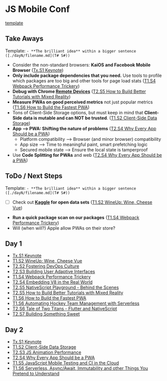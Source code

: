 # JS Mobile Conf

[template](./template.md)

## Take Aways

Template: `- **The brilliant idea** within a bigger sentence ([./dayN/filename.md](T# S#))`

- Consider the non-standard browsers: **KaiOS and Facebook Mobile Browser** ([Tx.S1 Keynote](./day1/keynote.md))
- **Only include package dependencies that you need.** Use tools to profile which packages are too big and other tools for page load stats ([T1.S4 Webpack Performance Trickery](./day1/Webpack%20Performance%20Trickery.md))
- **Debug with Chrome [Remote Devices](https://developers.google.com/web/tools/chrome-devtools/remote-debugging)** ([T2.S5 How to Build Better Tutorials with Mixed Reality](How%20to%20Build%20Better%20Tutorials%20with%20Mixed%20Reality%20(T1%20S5).md))
- **Measure PWAs on good perceived metrics** not just popular metrics ([T1.S6 How to Build the Fastest PWA](Fastest%20PWA%20(T1%20S6).md))
- Tons of Client-Side Storage options, but must keep in mind that **Client-Side data is mutable and can NOT be trusted**. ([T1.S2 Client-Side Data Storage](./day2/Client-Side%20Data%20Storage%20(T1%20S2).md))
- **App --> PWA: Shifting the nature of problems** ([T2.S4 Why Every App Should be a PWA](./day2/Make%20It%20A%20PWA%20(T2%20S4).md))
  - Platform compatibility --> Browser (and minor browser) compatibility
  - App size --> Time to meaningful paint, smart prefetching logic
  - Secured mobile state --> Ensure the local state is tamperproof
- Use **Code Splitting for PWAs** and web ([T2.S4 Why Every App Should be a PWA](./day2/Make%20It%20A%20PWA%20(T2%20S4).md))

## ToDo / Next Steps

Template: `- **The brilliant idea** within a bigger sentence ([./dayN/filename.md](T# S#))`

- [ ] Check out **[Kaggle](https://www.kaggle.com/datasets?utm_medium=paid&utm_source=google.com+search&utm_campaign=datasets&gclid=CjwKCAiAzanuBRAZEiwA5yf4umyVYrQlpt9urYPWGZaiSM0J-d-4b8uWTgiAYOd2z6X6yKajlaDZABoCHQwQAvD_BwE) for open data sets** ([T1.S2 WineUp: Wine, Cheese Vue](./day1/wineup.md))
- **Run a quick package scan on our packages** ([T1.S4 Webpack Performance Trickery](./day1/Webpack%20Performance%20Trickery.md))
- Will (when will?) Apple allow PWAs on their store?


## Day 1

- [Tx.S1 Keynote](./day1/keynote.md)
- [T1.S2 WineUp: Wine, Cheese Vue](./day1/wineup.md)
- [T2.S2 Fostering DevOps Culture](./day1/Fostering%20DevOps%20Culture.md)
- [T2.S3 Building User Adaptive Interfaces](./day1/Building%20User%20Adaptive%20Interfaces.md)
- [T1.S4 Webpack Performance Trickery](./day1/Webpack%20Performance%20Trickery.md)
- [T2.S4 Embedding V8 in the Real World](./day1/Embedding%20V8%20in%20the%20Real%20World.md)
- [T2.S5 NativeScript Playground - Behind the Scenes](./day1/NativeScript%20Playground%20-%20Behind%20the%20Scenes.md)
- [T2.S5 How to Build Better Tutorials with Mixed Reality](How%20to%20Build%20Better%20Tutorials%20with%20Mixed%20Reality%20(T1%20S5).md)
- [T1.S6 How to Build the Fastest PWA](Fastest%20PWA%20(T1%20S6).md)
- [T1.S6 Automating Hockey Team Management with Serverless](Serverless%20(T1%20S7).md)
- [T2.S6 Tale of Two Titans - Flutter and NativeScript](./day1/Tale%20of%20Two%20Titans%20-%20Flutter%20and%20NativeScript.md)
- [T2.S7 Building Something Sweet](./day1/Building%20Something%20Sweet.md)

## Day 2

- [Tx.S1 Keynote](./day2/Keynote%20(S1).md)
- [T1.S2 Client-Side Data Storage](./day2/Client-Side%20Data%20Storage%20(T1%20S2).md)
- [T2.S3 JS Animation Performance](./day2/JS%20Animation%20Performance(T2%20S3).md)
- [T2.S4 Why Every App Should be a PWA](./day2/Make%20It%20A%20PWA%20(T2%20S4).md)
- [T1.S5 JavaScript Mobile Testing and CI in the Cloud](./day2/Mobile%20Testing%20and%20CI%20(T1%20S5).md)
- [T1.S6 Serverless, Async/Await, Immutability and other Things You Pretend to Understand](./day2/Serverless%20Async%20and%20Immutability%20(T1%20S6).md)

